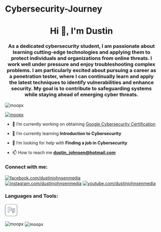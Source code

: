 # Cybersecurity-Journey
<h1 align="center">Hi 👋, I'm Dustin</h1>
<h3 align="center">As a dedicated cybersecurity student, I am passionate about learning cutting-edge technologies and applying them to protect individuals and organizations from online threats. I work well under pressure and enjoy troubleshooting complex problems. I am particularly excited about pursuing a career as a penetration tester, where I can continually learn and apply the latest techniques to identify vulnerabilities and enhance security. My goal is to contribute to safeguarding systems while staying ahead of emerging cyber threats.</h3>

<p align="left"> <img src="https://komarev.com/ghpvc/?username=moopx&label=Profile%20views&color=0e75b6&style=flat" alt="moopx" /> </p>

<p align="left"> <a href="https://github.com/ryo-ma/github-profile-trophy"><img src="https://github-profile-trophy.vercel.app/?username=moopx" alt="moopx" /></a> </p>

- 🔭 I’m currently working on obtaining [Google Cybersecurity Certification](https://grow.google/certificates/cybersecurity/)

- 🌱 I’m currently learning **Introduction to Cybersecurity**

- 🤝 I’m looking for help with **Finding a job in Cybersecurity**

- 📫 How to reach me **dustin_johnsen@hotmail.com**

<h3 align="left">Connect with me:</h3>
<p align="left">
<a href="https://fb.com/facebook.com/dustinjohnsenmedia" target="blank"><img align="center" src="https://raw.githubusercontent.com/rahuldkjain/github-profile-readme-generator/master/src/images/icons/Social/facebook.svg" alt="facebook.com/dustinjohnsenmedia" height="30" width="40" /></a>
<a href="https://instagram.com/instagram.com/dustinjohnsenmedia" target="blank"><img align="center" src="https://raw.githubusercontent.com/rahuldkjain/github-profile-readme-generator/master/src/images/icons/Social/instagram.svg" alt="instagram.com/dustinjohnsenmedia" height="30" width="40" /></a>
<a href="https://www.youtube.com/c/youtube.com/dustinjohnsenmedia" target="blank"><img align="center" src="https://raw.githubusercontent.com/rahuldkjain/github-profile-readme-generator/master/src/images/icons/Social/youtube.svg" alt="youtube.com/dustinjohnsenmedia" height="30" width="40" /></a>
</p>

<h3 align="left">Languages and Tools:</h3>
<p align="left"> <a href="https://www.photoshop.com/en" target="_blank" rel="noreferrer"> <img src="https://raw.githubusercontent.com/devicons/devicon/master/icons/photoshop/photoshop-line.svg" alt="photoshop" width="40" height="40"/> </a> </p>

<p><img align="left" src="https://github-readme-stats.vercel.app/api/top-langs?username=moopx&show_icons=true&locale=en&layout=compact" alt="moopx" /></p>

<p>&nbsp;<img align="center" src="https://github-readme-stats.vercel.app/api?username=moopx&show_icons=true&locale=en" alt="moopx" /></p>

